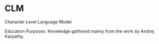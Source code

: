 # CLM
Character Level Language Model

Education Purposes. Knowledge gathered mainly from the work by Andrej Karpathy.
